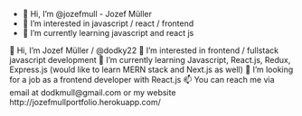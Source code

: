 <ul>
<li>👋 Hi, I’m @jozefmull - Jozef Müller</li>
<li>👀 I’m interested in javascript / react / frontend</li>
<li>🌱 I’m currently learning javascript and react js</li>
</ul>
<!---
jozefmull/jozefmull is a ✨ special ✨ repository because its `README.md` (this file) appears on your GitHub profile.
You can click the Preview link to take a look at your changes.
--->
👋 Hi, I’m Jozef Müller / @dodky22
👀 I’m interested in frontend / fullstack javascript development
🌱 I’m currently learning Javascript, React.js, Redux, Express.js (would like to learn MERN stack and Next.js as well)
💞️ I’m looking for a job as a frontend developer with React.js
📫 You can reach me via email at dodkmull@gmail.com or my website http://jozefmullportfolio.herokuapp.com/
